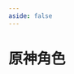```yaml
---
aside: false
---
```

# 原神角色

<GenshinCharacters />

<script setup>
import GenshinCharacters from "../../.vitepress/components/genshin/Characters.vue";
</script>
